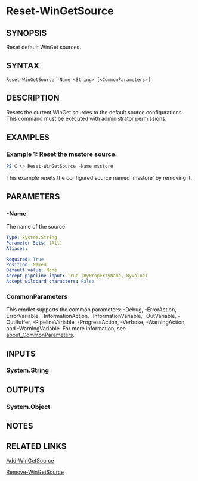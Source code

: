 ﻿---
external help file: Microsoft.WinGet.Client.Cmdlets.dll-Help.xml
Module Name: Microsoft.WinGet.Client
online version:
schema: 2.0.0
---

# Reset-WinGetSource

## SYNOPSIS
Reset default WinGet sources.

## SYNTAX

```
Reset-WinGetSource -Name <String> [<CommonParameters>]
```

## DESCRIPTION
Resets the current WinGet sources to the default source configurations. This command must be executed with administrator permissions.

## EXAMPLES

### Example 1: Reset the msstore source.
```powershell
PS C:\> Reset-WinGetSource -Name msstore
```

This example resets the configured source named 'msstore' by removing it.

## PARAMETERS

### -Name
The name of the source.

```yaml
Type: System.String
Parameter Sets: (All)
Aliases:

Required: True
Position: Named
Default value: None
Accept pipeline input: True (ByPropertyName, ByValue)
Accept wildcard characters: False
```

### CommonParameters
This cmdlet supports the common parameters: -Debug, -ErrorAction, -ErrorVariable, -InformationAction, -InformationVariable, -OutVariable, -OutBuffer, -PipelineVariable, -ProgressAction, -Verbose, -WarningAction, and -WarningVariable. For more information, see [about_CommonParameters](http://go.microsoft.com/fwlink/?LinkID=113216).

## INPUTS

### System.String

## OUTPUTS

### System.Object
## NOTES

## RELATED LINKS

[Add-WinGetSource](Add-WinGetSource.md)

[Remove-WinGetSource](Remove-WinGetSource.md)
